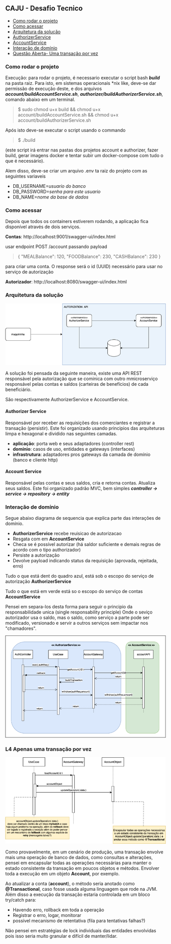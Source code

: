 ## CAJU - Desafio Tecnico

* [Como rodar o projeto](#como-rodar-o-projeto)
* [Como acessar](#como-acessar)
* [Arquitetura da solução](#arquitetura-da-solução)
* [AuthorizerService](#authorizer-service-)
* [AccountService](#account-service-)
* [Interação de domínio](#interação-de-domínio)
* [Questão Aberta- Uma transação por vez](#l4-apenas-uma-transação-por-vez)



### Como rodar o projeto

Execução: para rodar o projeto, é necessario executar o script bash ***build*** na pasta raiz.
Para isto, em sistemas operacionais *nix like, deve-se dar permissão de execução deste, e dos arquivos _**account/buildAccountService.sh**_, _**authorizer/buildAuthorizerService.sh**_,  comando abaixo em um terminal.
> $ sudo chmod u+x build && chmod u+x account/buildAccountService.sh &&  chmod u+x account/buildAuthorizerService.sh 

Após isto deve-se executar o script usando o commando
> $ ./build

(este script irá entrar nas pastas dos projetos account e authorizer, fazer build, gerar imagens docker e tentar subir um docker-compose com tudo o que é necessário).

Alem disso, deve-se criar um arquivo .env ta raiz do projeto com as seguintes variaveis

* DB_USERNAME=_usuario do banco_
* DB_PASSWORD=_senha para este usuario_
* DB_NAME=_nome da base de dados_


### Como acessar

Depois que todos os containers estiverem rodando, a aplicação fica disponível através de dois serviços.

**Contas**: http://localhost:9001/swagger-ui/index.html

usar endpoint POST /account passando payload 
> {
"MEALBalance": 120,
"FOODBalance": 230,
"CASHBalance": 230
} 

para criar uma conta. O response será o id (UUID) necessário para usar no serviço de autorização

**Autorizador**: http://localhost:8080/swagger-ui/index.html


### Arquitetura da solução
![Alt text](img/caju-desafio.drawio.png?raw=true "Title")

A solução foi pensada da seguinte maneira, existe uma API REST responsável pela autorização que se cominica com outro mmicroserviço responsável
pelas contas e saldos (carteiras de benefícios) de cada beneficiário.

São respectivamente AuthorizerService e AccountService.

#### Authorizer Service 
Responsável por receber as requisições dos comerciantes e registrar a transação (persistir).
Este foi organizado usando principios das arquiteturas limpa e hexagonal e dividido nas seguintes camadas.
* **aplicação**: porta web e seus adaptadores (controller rest)
* **domínio**: casos de uso, entidades e gateways (interfaces)
* **infrastrutura**: adaptadores pros gateways da camada de domínio (banco e cliente http)

#### Account Service 
Responsável pelas contas e seus saldos, cria e retorna contas. Atualiza seus saldos.
Este foi organizado padrão MVC, bem simples ***controller -> service -> repository -> entity***


### Interação de domínio
Segue abaixo diagrama de sequencia que explica parte das interações de domínio.
* **AuthorizerService** recebe reuisicao de autorizacao
* Resgata com em **AccountService**
* Checa se é possível autorizar (há saldor suficiente e demais regras de acordo com o tipo authorizador)
* Persiste a autorização
* Devolve payload indicando status da requisição (aprovada, rejeitada, erro)

Tudo o que está dent do quadro azul, está sob o escopo do serviço de autorização **AuthorizerService**

Tudo o que está em verde está so o escopo do serviço de contas **AccountService**

Pensei em separa-los desta forma para seguir o principio da responsabilidade unica (single responsability principle)
Onde o seviço autorizador usa o saldo, mas o saldo, como serviço a parte pode ser modificado, versionado e servir a outros serviços
sem impactar nos "chamadores".

![Alt text](img/interacoes-de-dominio.drawio.png?raw=true "Title")

### L4 Apenas uma transação por vez

![Alt text](img/garantia-de-1-transacao-por-vez.drawio.png?raw=true "Title")

Como provavelmente, em um cenário de produção, uma transação envolve mais uma operação de banco de dados, como consultas e alterações,
pensei em encapsular todas as operações necessárias para manter o estado consistente da transação em poucos objetos e métodos.
Envolver toda a execução em um objeto **Account**, por exemplo. 

Ao atualizar a conta (**account**), o método seria anotado como **@Transactional**, caso fosse usada alguma linguagem 
que rode na JVM. Além disso a execução da transação estaria controlada em um bloco try/catch para:
* Havendo erro, rollback em toda a operação
* Registrar o erro, logar, monitorar
* possível mecanismo de retentativa (fila para tentativas falhas?)

Não pensei em estratégias de lock individuais das entidades envolvidas pois isso seria muito granular e difícil de manter/lidar.

